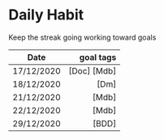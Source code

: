 # Daily Habit
Keep the streak going working toward goals

| Date          |   goal tags       |
|---------------|------------------:|
| 17/12/2020    | [Doc] [Mdb] |
| 18/12/2020     | [Dm] | 
| 21/12/2020	| [Mdb] |
| 22/12/2020	| [Mdb] |
| 29/12/2020	| [BDD] |


